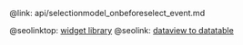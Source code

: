 @link: api/selectionmodel_onbeforeselect_event.md

@seolinktop: [widget library](https://webix.com)
@seolink: [dataview to datatable](https://webix.com/widget/dataview/)